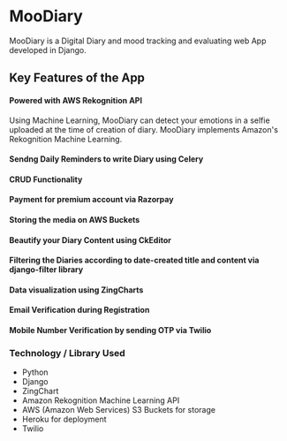 # MooDiary

MooDiary is a Digital Diary and mood tracking and evaluating web App developed in Django.


<h2>Key Features of the App</h2>
<h4>Powered with AWS Rekognition API </h4>
Using Machine Learning, MooDiary can detect your emotions in a selfie uploaded at the time of creation of diary.
MooDiary implements Amazon's Rekognition Machine Learning.

<h4>Sendng Daily Reminders to write Diary using Celery</h4>
<h4>CRUD Functionality</h4>
<h4> Payment for premium account via Razorpay</h4>
<h4>Storing the media on AWS Buckets</h4>
<h4>Beautify your Diary Content using CkEditor</h4>
<h4>Filtering the Diaries according to date-created title and content via django-filter library</h4>
<h4>Data visualization using ZingCharts</h4>
<h4>Email Verification during Registration</h4>
<h4>Mobile Number Verification by sending OTP via Twilio</h4>

<h3>Technology / Library Used</h3>
<ul>  
  <li>Python</li>
  <li>Django</li>
  <li>ZingChart</li>
  <li>Amazon Rekognition Machine Learning API</li>
  <li> AWS (Amazon Web Services) S3 Buckets for storage </li>
  <li> Heroku for deployment</li>
  <li>Twilio</li>
</ul  


